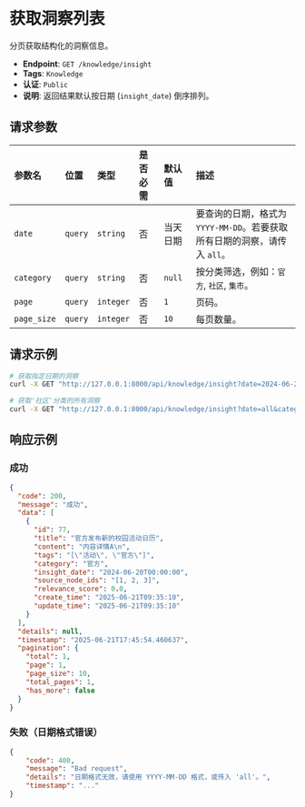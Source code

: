 # 获取洞察列表

分页获取结构化的洞察信息。

- **Endpoint**: `GET /knowledge/insight`
- **Tags**: `Knowledge`
- **认证**: `Public`
- **说明**: 返回结果默认按日期 (`insight_date`) 倒序排列。

## 请求参数

| 参数名 | 位置 | 类型 | 是否必需 | 默认值 | 描述 |
| :--- | :--- | :--- | :--- | :--- | :--- |
| `date` | `query` | `string` | 否 | 当天日期 | 要查询的日期，格式为 `YYYY-MM-DD`。若要获取所有日期的洞察，请传入 `all`。 |
| `category` | `query` | `string` | 否 | `null` | 按分类筛选，例如：`官方`, `社区`, `集市`。 |
| `page` | `query` | `integer` | 否 | `1` | 页码。 |
| `page_size`| `query` | `integer` | 否 | `10` | 每页数量。 |

## 请求示例

```bash
# 获取指定日期的洞察
curl -X GET "http://127.0.0.1:8000/api/knowledge/insight?date=2024-06-20"

# 获取'社区'分类的所有洞察
curl -X GET "http://127.0.0.1:8000/api/knowledge/insight?date=all&category=社区"
```

## 响应示例

### 成功

```json
{
  "code": 200,
  "message": "成功",
  "data": [
    {
      "id": 77,
      "title": "官方发布新的校园活动日历",
      "content": "内容详情A\n",
      "tags": "[\"活动\", \"官方\"]",
      "category": "官方",
      "insight_date": "2024-06-20T00:00:00",
      "source_node_ids": "[1, 2, 3]",
      "relevance_score": 0.0,
      "create_time": "2025-06-21T09:35:10",
      "update_time": "2025-06-21T09:35:10"
    }
  ],
  "details": null,
  "timestamp": "2025-06-21T17:45:54.460637",
  "pagination": {
    "total": 1,
    "page": 1,
    "page_size": 10,
    "total_pages": 1,
    "has_more": false
  }
}
```

### 失败（日期格式错误）

```json
{
    "code": 400,
    "message": "Bad request",
    "details": "日期格式无效，请使用 YYYY-MM-DD 格式，或传入 'all'。",
    "timestamp": "..."
}
``` 
